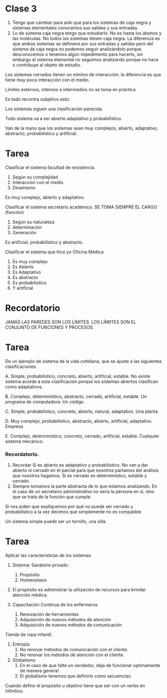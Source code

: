 # Clase 3 
1. Tengo que cambiar para anki que para los sistemas de caja negra y sistemas elementales conocemos sus salidas y sus entradas. 
2. Lo de sistema caja negra tengo que estudiarlo. No es hasta los átomos y las moléculas. No todos los sistemas tienen caja negra. 
La diferencia es que ambos sistemas se definene por sus entradas y salidas pero del sistema de caja negra no podemos seguir analizándolo porque desconocemos o tenemos algún impedimento para hacerlo, sin embargo el sistema elemental no seguimos analizando porque no hace o contribuye al objeto de estudio. 

Los sistemas cerrados tienen un mínimo de interacción. la diferencia es que tiene muy poca interacción con el medio. 

Limites externos, internos e intermedios no se toma en práctica 

Es todo recontra subjetivo esto. 

Los sistemas siguen una clasificación parecida. 

Todo sistema va a ser abierto adaptativo y probabilístico. 

Van de la mano que los sistemas sean muy complejos, abierto, adaptativo, abstracto, probabilístico y artificial. 

# Tarea
 Clasificar el sistema facultad de resistencia. 
 1. Según su complejidad 
 2. Interacción con el medio. 
 3. Dinamismo

Es  muy complejo, abierto y adaptativo.



Clasificar el sistema secretario académico.  SE TOMA SIEMPRE EL CARGO (función)

1. Según su naturaleza
2. determinación
3. Generación

Es artificial, probabilístico y abstracto.

Clasificar el sistema que hice yo Oficina Médica 
1. Es muy complejo
2. Es Abierto 
3. Es Adaptativo 
4. Es abstracto
5. Es probabilístico
6.  Y artificial
# Recordatorio
JAMÁS LAS PAREDES SON LOS LÍMITES. LOS LÍMIITES SON EL CONJUNTO DE FUNCIONES Y PROCESOS.



# Tarea
 De un ejemplo de sistema de la vida cotidiana, que se ajuste a las siguientes clasificaciones. 

A. Simple, probabilístico, concreto, abierto, artificial, estable.
No existe sistema acorde a esta clasificación porque los sistemas abiertos clasifican como adaptativos. 


B. Complejo, determinístico, abstracto, cerrado, artificial, estable. 
Un programa de computadora. Un código. 



C. Simple, probabilístico, concreto, abierto, natural, adaptativo. 
Una planta 


D. Muy complejo, probabilístico, abstracto, abierto, artificial, adaptativo. 
Empresa 


E. Complejo, determinístico, concreto, cerrado, artificial, estable. 
Cualquier sistema mecánico. 





### Recordatorio.
1. Recordar Si es abierto es adaptativo y probabilístico. No van a dar abierto ni cerrado en el parcial para que nosotros partamos del análisis que nosotros hagamos. Si es cerrado es determinístico, estable y cerrado. 
2. Siempre tomamos la parte abstracta de lo que estamos analizando. En el caso de un secretario administrativo no sería la persona en sí, sino que se trata de la función que cumple. 

Si nos piden que expliquemos por qué no puede ser cerrado y probabilístico a la vez decimos que simplemente no es compatible 





Un sistema simple puede ser un tornillo, una silla. 




# Tarea 
Aplicar las características de los sistemas 
1. Sistema: Sanatorio privado.
	1. Propósito
	2. Homeostasis 

1. El propósito es administrar la utilización de recursos para brindar atención médica. 
2. Capacitación Continua de los enfermeros 
	1. Renovación de herramientas 
	2. Adquisición de nuevos métodos de atención 
	3. Adquisición de nuevos métodos de comunicación



Tienda de ropa infantil. 
1. Entropía 
	1. No renovar métodos de comunicación con el cliente.
	2. No renovar los métodos de atención con el cliente.
2. Globalismo
	1. En el caso de que falte un vendedor, deja de funcionar optimamente de manera general .
	2. El globalismo tenemos que definirlo como secuencias. 

Cuando defino el propósito u objetivo tiene que ser con un verbo en infinitivo. 






